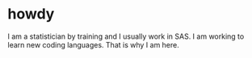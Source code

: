 # howdy
I am a statistician by training and I usually work in SAS.  I am working to learn new coding languages.  That is why I am here.
